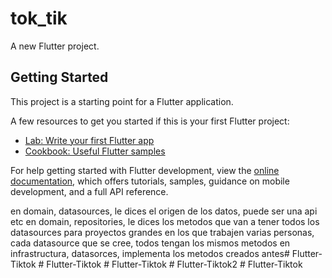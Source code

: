 # tok_tik

A new Flutter project.

## Getting Started

This project is a starting point for a Flutter application.

A few resources to get you started if this is your first Flutter project:

- [Lab: Write your first Flutter app](https://docs.flutter.dev/get-started/codelab)
- [Cookbook: Useful Flutter samples](https://docs.flutter.dev/cookbook)

For help getting started with Flutter development, view the
[online documentation](https://docs.flutter.dev/), which offers tutorials,
samples, guidance on mobile development, and a full API reference.


en domain, datasources, le dices el origen de los datos, puede ser una api etc
en domain, repositories, le dices los metodos que van a tener todos los datasources para proyectos grandes en los que trabajen varias personas, cada datasource que se cree, todos tengan los mismos metodos
en infrastructura, datasorces, implementa los metodos creados antes#   F l u t t e r - T i k t o k  
 #   F l u t t e r - T i k t o k  
 #   F l u t t e r - T i k t o k  
 #   F l u t t e r - T i k t o k 2  
 #   F l u t t e r - T i k t o k  
 
